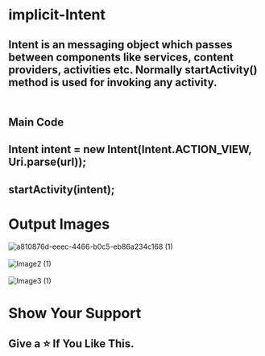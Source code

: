# implicit-Intent
<h2>Intent is an messaging object which passes between components like services, content providers, activities etc. Normally startActivity() method is used for invoking any activity.
<br>
  <br>
  <h2>Main Code</h2>
  <h2>Intent intent = new Intent(Intent.ACTION_VIEW, Uri.parse(url));</h2>
  <h2>startActivity(intent);</h2></h2>
<h1>Output Images</h1>

![a810876d-eeec-4466-b0c5-eb86a234c168 (1)](https://user-images.githubusercontent.com/96619363/168278906-ecd0ccd9-506e-42f9-ae95-6e7904f07f14.jpg)
<br>
<br>
![Image2 (1)](https://user-images.githubusercontent.com/96619363/168279383-e2b22ae9-8daa-456a-bd25-f26052a2ecee.jpg)
<br>
<br>
![Image3 (1)](https://user-images.githubusercontent.com/96619363/168279548-4b3ef6f0-2608-4a07-a509-ce1637494367.jpg)

<h1>Show Your Support </h1>
<h2>Give a ⭐ If You Like This.
